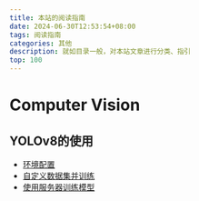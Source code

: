 ```yaml
---
title: 本站的阅读指南
date: 2024-06-30T12:53:54+08:00
tags: 阅读指南
categories: 其他
description: 就如目录一般，对本站文章进行分类、指引
top: 100
---
```

# Computer Vision
## YOLOv8的使用
* [环境配置](http://localhost:4000/Blog/2024/06/28/YOLOv8-%E7%8E%AF%E5%A2%83%E9%85%8D%E7%BD%AE/)
* [自定义数据集并训练](http://localhost:4000/Blog/2024/06/28/YOLOv8-%E8%87%AA%E5%AE%9A%E4%B9%89%E6%95%B0%E6%8D%AE%E9%9B%86%E5%B9%B6%E8%AE%AD%E7%BB%83/)
* [使用服务器训练模型](http://localhost:4000/Blog/2024/06/28/YOLOv8-%E4%BD%BF%E7%94%A8%E6%9C%8D%E5%8A%A1%E5%99%A8%E8%AE%AD%E7%BB%83%E6%A8%A1%E5%9E%8B/)